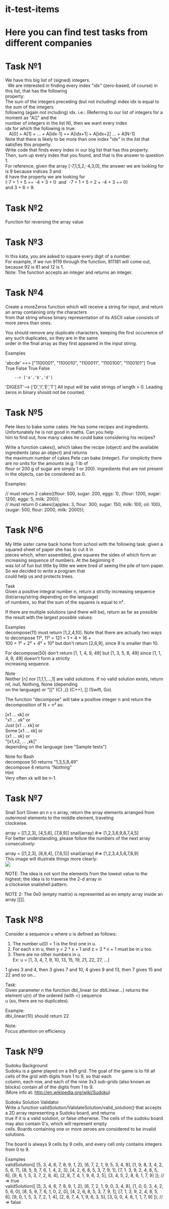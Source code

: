 # it-test-items
# Here you can find test tasks from different companies

# Task №1
We have this big list of (signed) integers.<br> 
We are interested in finding every index &quot;idx&quot; (zero-based, of course) in this list, that has the following <br>
property: <br>
The sum of the integers preceding (but not including) index idx is equal to the sum of the integers <br>
following (again not including) idx. i.e.: (Referring to our list of integers for a moment as &quot;A[]&quot; and the <br>
number of integers in the list N), then we want every index  <br>
idx for which the following is true:  <br>
   A[0] + A[1] + ... + A[idx-1] == A[idx+1] + A[idx+2] ... + A[N-1] <br>
Note that there is likely to be more than one index &quot;idx&quot; in the list that satisfies this property. <br>
Write code that finds every index in our big list that has this property.  <br>
Then, sum up every index that you found, and that is the answer to question 1. <br>
For reference, given the array [-7,1,5,2,-4,3,0], the answer we are looking for is 9 because indices 3 and <br>
6 have the property we are looking for  <br>
(-7 + 1 + 5 == -4 + 3 + 0  and  -7 + 1 + 5 + 2 + -4 + 3 == 0) <br>
and 3 + 6 = 9. <br>

# Task №2
Function for reversing the array value <br>

# Task №3
In this kata, you are asked to square every digit of a number.<br>
For example, if we run 9119 through the function, 811181 will come out, because 92 is 81 and 12 is 1.<br>
Note: The function accepts an integer and returns an integer.<br>

# Task №4
Create a moreZeros function which will receive a string for input, and return an array containing only the characters<br>
from that string whose binary representation of its ASCII value consists of more zeros than ones.<br>

You should remove any duplicate characters, keeping the first occurence of any such duplicates, so they are in the same<br>
order in the final array as they first appeared in the input string.<br>

Examples<br>

'abcde' === ["1100001", "1100010", "1100011", "1100100", "1100101"]
               True       True       False      True       False

        --> ['a','b','d']

'DIGEST'--> ['D','I','E','T']
All input will be valid strings of length > 0. Leading zeros in binary should not be counted.<br>

# Task №5
Pete likes to bake some cakes. He has some recipes and ingredients. Unfortunately he is not good in maths. Can you help<br>
him to find out, how many cakes he could bake considering his recipes?<br>

Write a function cakes(), which takes the recipe (object) and the available ingredients (also an object) and returns<br>
the maximum number of cakes Pete can bake (integer). For simplicity there are no units for the amounts (e.g. 1 lb of<br>
flour or 200 g of sugar are simply 1 or 200). Ingredients that are not present in the objects, can be considered as 0.<br>

Examples:<br>

// must return 2
cakes({flour: 500, sugar: 200, eggs: 1}, {flour: 1200, sugar: 1200, eggs: 5, milk: 200}); <br>
// must return 0
cakes({apples: 3, flour: 300, sugar: 150, milk: 100, oil: 100}, {sugar: 500, flour: 2000, milk: 2000}); <br>

# Task №6
My little sister came back home from school with the following task: given a squared sheet of paper she has to cut it in<br> pieces which, when assembled, give squares the sides of which form an increasing sequence of numbers. At the beginning it<br> was lot of fun but little by little we were tired of seeing the pile of torn paper. So we decided to write a program that<br> could help us and protects trees.

Task<br>
Given a positive integral number n, return a strictly increasing sequence (list/array/string depending on the language)<br> of numbers, so that the sum of the squares is equal to n².<br>

If there are multiple solutions (and there will be), return as far as possible the result with the largest possible values:

Examples<br>
decompose(11) must return [1,2,4,10]. Note that there are actually two ways to decompose 11², 11² = 121 = 1 + 4 + 16 +<br> 100 = 1² + 2² + 4² + 10² but don't return [2,6,9], since 9 is smaller than 10.<br>

For decompose(50) don't return [1, 1, 4, 9, 49] but [1, 3, 5, 8, 49] since [1, 1, 4, 9, 49] doesn't form a strictly<br> increasing sequence.<br>

Note<br>
Neither [n] nor [1,1,1,…,1] are valid solutions. If no valid solution exists, return nil, null, Nothing, None (depending<br> on the language) or "[]" (C) ,{} (C++), [] (Swift, Go).<br>

The function "decompose" will take a positive integer n and return the decomposition of N = n² as:<br>

[x1 ... xk] or<br>
"x1 ... xk" or<br>
Just [x1 ... xk] or<br>
Some [x1 ... xk] or<br>
{x1 ... xk} or<br>
"[x1,x2, ... ,xk]"<br>
depending on the language (see "Sample tests")<br>

Note for Bash<br>
decompose 50 returns "1,3,5,8,49"<br>
decompose 4  returns "Nothing"<br>
Hint<br>
Very often xk will be n-1.<br>

# Task №7
Snail Sort
Given an n x n array, return the array elements arranged from outermost elements to the middle element, traveling<br> clockwise.<br>

array = [[1,2,3],
         [4,5,6],
         [7,8,9]]
snail(array) #=> [1,2,3,6,9,8,7,4,5]<br>
For better understanding, please follow the numbers of the next array consecutively:<br>

array = [[1,2,3],
         [8,9,4],
         [7,6,5]]
snail(array) #=> [1,2,3,4,5,6,7,8,9]<br>
This image will illustrate things more clearly:<br>
<img src="http://www.haan.lu/files/2513/8347/2456/snail.png"><br>

NOTE: The idea is not sort the elements from the lowest value to the highest; the idea is to traverse the 2-d array in<br>  a clockwise snailshell pattern.<br>

NOTE 2: The 0x0 (empty matrix) is represented as en empty array inside an array [[]].<br>

# Task №8
Consider a sequence u where u is defined as follows:<br>

1. The number u(0) = 1 is the first one in u.<br>
2. For each x in u, then y = 2 * x + 1 and z = 3 * x + 1 must be in u too.<br>
3. There are no other numbers in u.<br>
Ex: u = [1, 3, 4, 7, 9, 10, 13, 15, 19, 21, 22, 27, ...]<br>

1 gives 3 and 4, then 3 gives 7 and 10, 4 gives 9 and 13, then 7 gives 15 and 22 and so on...<br>

Task:<br>
Given parameter n the function dbl_linear (or dblLinear...) returns the element u(n) of the ordered (with <) sequence <br>  u (so, there are no duplicates).<br>

Example:<br>
dbl_linear(10) should return 22<br>

Note:<br>
Focus attention on efficiency<br>

# Task №9
Sudoku Background<br>
Sudoku is a game played on a 9x9 grid. The goal of the game is to fill all cells of the grid with digits from 1 to 9, so that each<br> column, each row, and each of the nine 3x3 sub-grids (also known as blocks) contain all of the digits from 1 to 9.<br>
(More info at: http://en.wikipedia.org/wiki/Sudoku)<br>

Sudoku Solution Validator<br>
Write a function validSolution/ValidateSolution/valid_solution() that accepts a 2D array representing a Sudoku board, and returns<br> true if it is a valid solution, or false otherwise. The cells of the sudoku board may also contain 0's, which will represent empty<br> cells. Boards containing one or more zeroes are considered to be invalid solutions.<br>

The board is always 9 cells by 9 cells, and every cell only contains integers from 0 to 9.<br>

Examples<br>
validSolution([
  [5, 3, 4, 6, 7, 8, 9, 1, 2],
  [6, 7, 2, 1, 9, 5, 3, 4, 8],
  [1, 9, 8, 3, 4, 2, 5, 6, 7],
  [8, 5, 9, 7, 6, 1, 4, 2, 3],
  [4, 2, 6, 8, 5, 3, 7, 9, 1],
  [7, 1, 3, 9, 2, 4, 8, 5, 6],
  [9, 6, 1, 5, 3, 7, 2, 8, 4],
  [2, 8, 7, 4, 1, 9, 6, 3, 5],
  [3, 4, 5, 2, 8, 6, 1, 7, 9]
]); // => true<br>
validSolution([
  [5, 3, 4, 6, 7, 8, 9, 1, 2], 
  [6, 7, 2, 1, 9, 0, 3, 4, 8],
  [1, 0, 0, 3, 4, 2, 5, 6, 0],
  [8, 5, 9, 7, 6, 1, 0, 2, 0],
  [4, 2, 6, 8, 5, 3, 7, 9, 1],
  [7, 1, 3, 9, 2, 4, 8, 5, 6],
  [9, 0, 1, 5, 3, 7, 2, 1, 4],
  [2, 8, 7, 4, 1, 9, 6, 3, 5],
  [3, 0, 0, 4, 8, 1, 1, 7, 9]
]); // => false<br>
